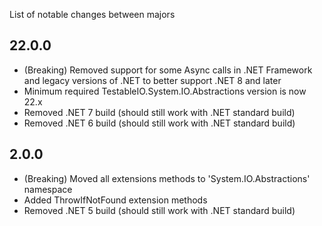 List of notable changes between majors

## 22.0.0

- (Breaking) Removed support for some Async calls in .NET Framework and legacy versions of .NET
  to better support .NET 8 and later
- Minimum required TestableIO.System.IO.Abstractions version is now 22.x
- Removed .NET 7 build (should still work with .NET standard build)
- Removed .NET 6 build (should still work with .NET standard build)

## 2.0.0

- (Breaking) Moved all extensions methods to 'System.IO.Abstractions' namespace
- Added ThrowIfNotFound extension methods
- Removed .NET 5 build (should still work with .NET standard build)